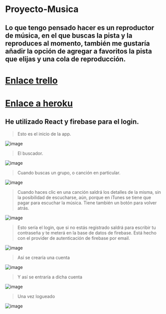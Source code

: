 # Proyecto-Musica

## Lo que tengo pensado hacer es un reproductor de música, en el que buscas la pista y la reproduces al momento, también me gustaría añadir la opción de agregar a favoritos la pista que elijas y una cola de reproducción.

# [Enlace trello](https://trello.com/b/J3rCUcIj/proyecto-gabri)


# [Enlace a heroku](https://proyecto-musica.herokuapp.com/)

## He utilizado React y firebase para el login.

>Esto es el inicio de la app.

![image](https://user-images.githubusercontent.com/56442515/110180968-17903980-7e0b-11eb-9869-2b9a0db6b569.png)



>El buscador.

![image](https://user-images.githubusercontent.com/56442515/110181040-38588f00-7e0b-11eb-8dda-9796e8fc38f0.png)



>Cuando buscas un grupo, o canción en particular.

![image](https://user-images.githubusercontent.com/56442515/110181081-52926d00-7e0b-11eb-959c-800ca4940cdd.png)


>Cuando haces clic en una canción saldrá los detalles de la misma, sin la posibilidad de escucharse, aún, porque en iTunes se tiene que pagar para escuchar la música.
Tiene también un botón para volver atrás.

![image](https://user-images.githubusercontent.com/56442515/110181192-8e2d3700-7e0b-11eb-8e38-4a48192ec3cf.png)



>Esto sería el login, que si no estás registrado saldrá para escribir tu contraseña y te meterá en la base de datos de firebase.
Está hecho con el provider de autenticación de firebase por email.

![image](https://user-images.githubusercontent.com/56442515/110181385-f845dc00-7e0b-11eb-9164-2b2430ddbed6.png)



>Así se crearía una cuenta

![image](https://user-images.githubusercontent.com/56442515/110181465-21ff0300-7e0c-11eb-9174-c11bd999f6d0.png)



>Y así se entraría a dicha cuenta

![image](https://user-images.githubusercontent.com/56442515/110181499-3f33d180-7e0c-11eb-9c2b-00654a1f5d41.png)



>Una vez logueado

![image](https://user-images.githubusercontent.com/56442515/110181520-507cde00-7e0c-11eb-8f3f-45416e7ac740.png)
